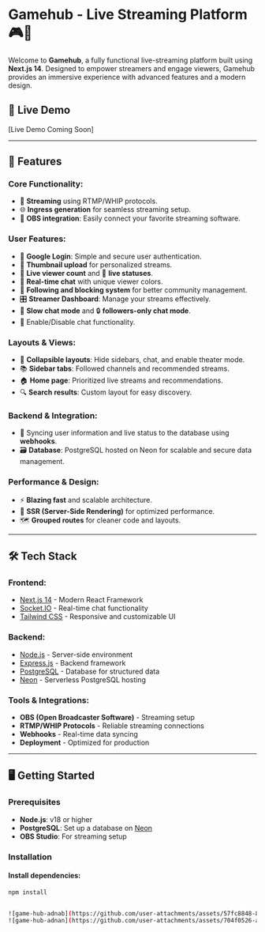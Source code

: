 # Gamehub - Live Streaming Platform 🎮🚀

Welcome to **Gamehub**, a fully functional live-streaming platform built using **Next.js 14**. Designed to empower streamers and engage viewers, Gamehub provides an immersive experience with advanced features and a modern design.

## 🚀 Live Demo
[Live Demo Coming Soon]

---

## 📌 Features
### Core Functionality:
- 📡 **Streaming** using RTMP/WHIP protocols.
- 🌐 **Ingress generation** for seamless streaming setup.
- 🔗 **OBS integration**: Easily connect your favorite streaming software.

### User Features:
- 🔐 **Google Login**: Simple and secure user authentication.
- 📸 **Thumbnail upload** for personalized streams.
- 👀 **Live viewer count** and 🚦 **live statuses**.
- 💬 **Real-time chat** with unique viewer colors.
- 👥 **Following and blocking system** for better community management.
- 🎛️ **Streamer Dashboard**: Manage your streams effectively.
- 🐢 **Slow chat mode** and 🔒 **followers-only chat mode**.
- 📴 Enable/Disable chat functionality.

### Layouts & Views:
- 🔽 **Collapsible layouts**: Hide sidebars, chat, and enable theater mode.
- 📚 **Sidebar tabs**: Followed channels and recommended streams.
- 🏠 **Home page**: Prioritized live streams and recommendations.
- 🔍 **Search results**: Custom layout for easy discovery.

### Backend & Integration:
- 🔄 Syncing user information and live status to the database using **webhooks**.
- 🗃️ **Database**: PostgreSQL hosted on Neon for scalable and secure data management.

### Performance & Design:
- ⚡ **Blazing fast** and scalable architecture.
- 📄 **SSR (Server-Side Rendering)** for optimized performance.
- 🗺️ **Grouped routes** for cleaner code and layouts.

---

## 🛠️ Tech Stack
### Frontend:
- [Next.js 14](https://nextjs.org/) - Modern React Framework
- [Socket.IO](https://socket.io/) - Real-time chat functionality
- [Tailwind CSS](https://tailwindcss.com/) - Responsive and customizable UI

### Backend:
- [Node.js](https://nodejs.org/) - Server-side environment
- [Express.js](https://expressjs.com/) - Backend framework
- [PostgreSQL](https://www.postgresql.org/) - Database for structured data
- [Neon](https://neon.tech/) - Serverless PostgreSQL hosting

### Tools & Integrations:
- **OBS (Open Broadcaster Software)** - Streaming setup
- **RTMP/WHIP Protocols** - Reliable streaming connections
- **Webhooks** - Real-time data syncing
- **Deployment** - Optimized for production

---

## 🖥️ Getting Started

### Prerequisites
- **Node.js**: v18 or higher
- **PostgreSQL**: Set up a database on [Neon](https://neon.tech/)
- **OBS Studio**: For streaming setup

### Installation

#### Install dependencies:
```bash
npm install


![game-hub-adnab](https://github.com/user-attachments/assets/57fc8848-8408-4f39-afc2-2950dcd36ec3)
![game-hub-adnan](https://github.com/user-attachments/assets/704f0526-ae84-4612-8234-259f3928bfe3)
